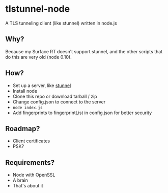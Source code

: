 # tlstunnel-node
A TLS tunneling client (like stunnel) written in node.js

## Why?
Because my Surface RT doesn't support stunnel, and the other scripts that do this are very old (node 0.10).

## How?
- Set up a server, like [stunnel](https://www.stunnel.org/index.html)
- Install node
- Clone this repo or download tarball / zip
- Change config.json to connect to the server
- `node index.js`
- Add fingerprints to fingerprintList in config.json for better security

## Roadmap?
- Client certificates
- PSK?

## Requirements?
- Node with OpenSSL
- A brain
- That's about it